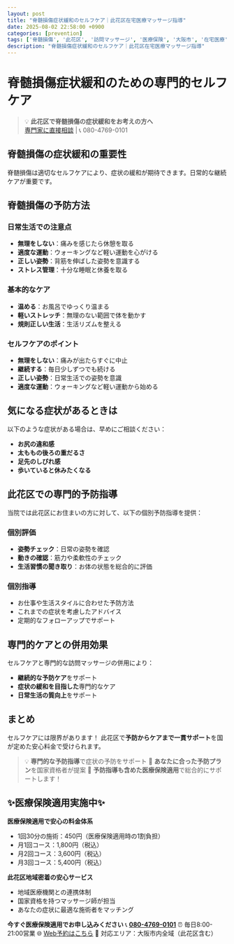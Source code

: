```yaml
---
layout: post
title: "脊髄損傷症状緩和のセルフケア｜此花区在宅医療マッサージ指導"
date: 2025-08-02 22:58:00 +0900
categories: [prevention]
tags: ['脊髄損傷', '此花区', '訪問マッサージ', '医療保険', '大阪市', '在宅医療']
description: "脊髄損傷症状緩和のセルフケア｜此花区在宅医療マッサージ指導"
---
```



# 脊髄損傷症状緩和のための専門的セルフケア

> 💡 **此花区で脊髄損傷の症状緩和をお考えの方へ**  
> [専門家に直接相談](https://peraichi.com/landing_pages/view/himawari-massage/) | 📞 080-4769-0101

## 脊髄損傷の症状緩和の重要性

脊髄損傷は適切なセルフケアにより、症状の緩和が期待できます。日常的な継続ケアが重要です。

## 脊髄損傷の予防方法

### 日常生活での注意点
- **無理をしない**：痛みを感じたら休憩を取る
- **適度な運動**：ウォーキングなど軽い運動を心がける
- **正しい姿勢**：背筋を伸ばした姿勢を意識する
- **ストレス管理**：十分な睡眠と休養を取る

### 基本的なケア
- **温める**：お風呂でゆっくり温まる
- **軽いストレッチ**：無理のない範囲で体を動かす
- **規則正しい生活**：生活リズムを整える

### セルフケアのポイント
- **無理をしない**：痛みが出たらすぐに中止
- **継続する**：毎日少しずつでも続ける
- **正しい姿勢**：日常生活での姿勢を意識
- **適度な運動**：ウォーキングなど軽い運動から始める

## 気になる症状があるときは

以下のような症状がある場合は、早めにご相談ください：
- **お尻の違和感**
- **太ももの後ろの重だるさ**
- **足先のしびれ感**
- **歩いていると休みたくなる**

## 此花区での専門的予防指導

当院では此花区にお住まいの方に対して、以下の個別予防指導を提供：

### 個別評価
- **姿勢チェック**：日常の姿勢を確認
- **動きの確認**：筋力や柔軟性のチェック
- **生活習慣の聞き取り**：お体の状態を総合的に評価

### 個別指導
- お仕事や生活スタイルに合わせた予防方法
- これまでの症状を考慮したアドバイス
- 定期的なフォローアップでサポート

## 専門的ケアとの併用効果

セルフケアと専門的な訪問マッサージの併用により：
- **継続的な予防ケア**をサポート
- **症状の緩和を目指した**専門的なケア
- **日常生活の質向上**をサポート

## まとめ

セルフケアには限界があります！
此花区で**予防からケアまで一貫サポート**を国が定めた安心料金で受けられます。

> 💡 **専門的な予防指導**で症状の予防をサポート
> 👥 **あなたに合った予防プラン**を国家資格者が提案
> 🎁 **予防指導も含めた医療保険適用**で総合的にサポートします！

## ✨医療保険適用実施中✨

**医療保険適用で安心の料金体系**
- 1回30分の施術：450円（医療保険適用時の1割負担）
- 月1回コース：1,800円（税込）
- 月2回コース：3,600円（税込）
- 月3回コース：5,400円（税込）

**此花区地域密着の安心サービス**
- 地域医療機関との連携体制
- 国家資格を持つマッサージ師が担当
- あなたの症状に最適な施術者をマッチング

**今すぐ医療保険適用でお申し込みください**
📞 **[080-4769-0101](tel:080-4769-0101)**
⏰ 毎日8:00-21:00営業
🌐 [Web予約はこちら](https://peraichi.com/landing_pages/view/himawari-massage/)
📍 対応エリア：大阪市内全域（此花区含む）
